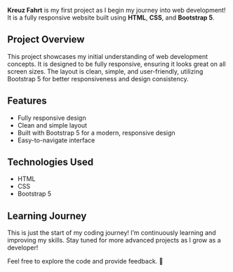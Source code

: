 **Kreuz Fahrt** is my first project as I begin my journey into web development! It is a fully responsive website built using **HTML**, **CSS**, and **Bootstrap 5**.

## Project Overview
This project showcases my initial understanding of web development concepts. It is designed to be fully responsive, ensuring it looks great on all screen sizes. The layout is clean, simple, and user-friendly, utilizing Bootstrap 5 for better responsiveness and design consistency.

## Features
- Fully responsive design
- Clean and simple layout
- Built with Bootstrap 5 for a modern, responsive design
- Easy-to-navigate interface

## Technologies Used
- HTML
- CSS
- Bootstrap 5

## Learning Journey
This is just the start of my coding journey! I’m continuously learning and improving my skills. Stay tuned for more advanced projects as I grow as a developer!

Feel free to explore the code and provide feedback. 🚀
